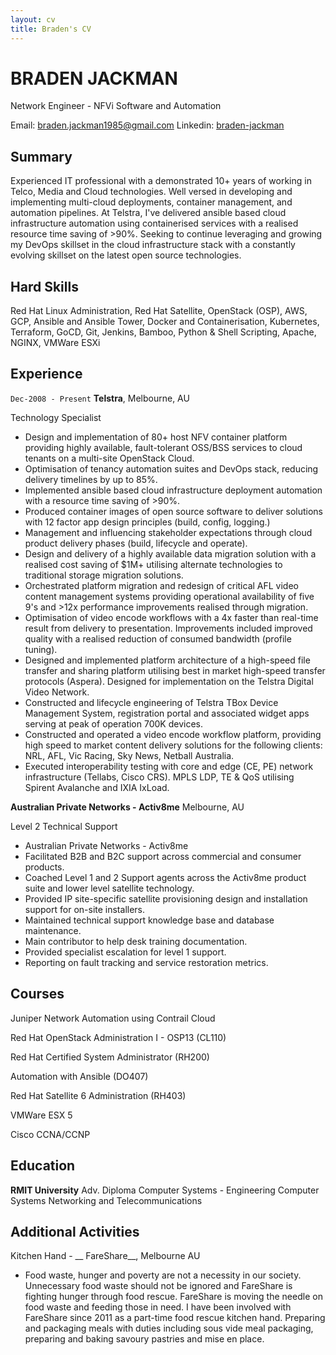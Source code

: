 ```yaml
---
layout: cv
title: Braden's CV
---
```

# BRADEN JACKMAN
Network Engineer - NFVi Software and Automation

<div id="webaddress">
Email: <a href="braden.jackman1985@gmail.com">braden.jackman1985@gmail.com</a> 
Linkedin: <a href="www.linkedin.com/in/braden-jackman">braden-jackman</a>
</div>


## Summary

Experienced IT professional with a demonstrated 10+ years of working in Telco, Media and Cloud technologies. Well versed in developing and implementing multi-cloud deployments, container management, and automation pipelines. At Telstra, I've delivered ansible based cloud infrastructure automation using containerised services with a realised resource time saving of >90%. Seeking to continue leveraging and growing my DevOps skillset in the cloud infrastructure stack with a constantly evolving skillset on the latest open source technologies.

## Hard Skills

Red Hat Linux Administration, Red Hat Satellite, OpenStack (OSP), AWS, GCP, Ansible and Ansible Tower, Docker and Containerisation, Kubernetes, Terraform, GoCD, Git, Jenkins, Bamboo, Python & Shell Scripting, Apache, NGINX, VMWare ESXi


## Experience


`Dec-2008 - Present`
__Telstra__, Melbourne, AU

Technology Specialist 

- Design and implementation of  80+ host NFV container platform providing highly available, fault-tolerant OSS/BSS services to cloud tenants on a multi-site OpenStack Cloud.
- Optimisation of tenancy automation suites and DevOps stack, reducing delivery timelines by up to 85%.
- Implemented ansible based cloud infrastructure deployment automation with a resource time saving of >90%.
- Produced container images of open source software to deliver solutions with 12 factor app design principles (build, config, logging.) 
- Management and influencing stakeholder expectations through cloud product delivery phases (build, lifecycle and operate).
- Design and delivery of a highly available data migration solution with a realised cost saving of $1M+ utilising alternate technologies to traditional storage migration solutions.
- Orchestrated platform migration and redesign of critical AFL video content management systems providing operational availability of five 9's and >12x performance improvements realised through migration.
- Optimisation of video encode workflows with a 4x faster than real-time result from delivery to presentation. Improvements included improved quality with a realised reduction of consumed bandwidth (profile tuning).
- Designed and implemented platform architecture of a high-speed file transfer and sharing platform utilising best in market high-speed transfer protocols (Aspera).  Designed for implementation on the Telstra Digital Video Network.
- Constructed and lifecycle engineering of Telstra TBox Device Management System, registration portal and associated widget apps serving at peak of operation 700K devices.
- Constructed and operated a video encode workflow platform, providing high speed to market content delivery solutions for the following clients: NRL, AFL, Vic Racing, Sky News, Netball Australia. 
- Executed interoperability testing with core and edge (CE, PE) network infrastructure (Tellabs, Cisco CRS). MPLS LDP, TE & QoS utilising  Spirent Avalanche and IXIA IxLoad.


__Australian Private Networks - Activ8me__ Melbourne, AU

Level 2 Technical Support

- Australian Private Networks - Activ8me
- Facilitated B2B and B2C support across commercial and consumer products.
- Coached Level 1 and 2 Support agents across the Activ8me product suite and lower level satellite technology.
- Provided IP site-specific satellite provisioning design and installation support for on-site installers.
- Maintained technical support knowledge base and database maintenance.
- Main contributor to help desk training documentation.
- Provided specialist escalation for level 1 support.
- Reporting on fault tracking and service restoration metrics.



## Courses
Juniper Network Automation using Contrail Cloud

Red Hat OpenStack Administration I - OSP13 (CL110) 

Red Hat Certified System Administrator (RH200)

Automation with Ansible (DO407) 

Red Hat Satellite 6 Administration (RH403)

VMWare ESX 5

Cisco CCNA/CCNP


## Education

__RMIT University__
Adv. Diploma Computer Systems - Engineering
Computer Systems Networking and Telecommunications


## Additional Activities

Kitchen Hand - __ FareShare__, Melbourne AU

- Food waste, hunger and poverty are not a necessity in our society. Unnecessary food waste should not be ignored and FareShare is fighting hunger through food rescue. FareShare is moving the needle on food waste and feeding those in need.  I have been involved with FareShare since 2011 as a part-time food rescue kitchen hand. Preparing and packaging meals with duties including sous vide meal packaging, preparing and baking savoury pastries and mise en place.

<!-- ### Footer Last updated: April 2019 -->

